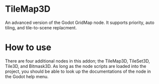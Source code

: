 # TileMap3D
An advanced version of the Godot GridMap node. It supports priority, auto tiling, and tile-to-scene replacment.
# How to use
There are four additional nodes in this addon; the TileMap3D, TileSet3D, Tile3D, and Bitmask3D.
As long as the node scripts are loaded into the project, you should be able to look up the documentations of the node in the Godot help menu.
